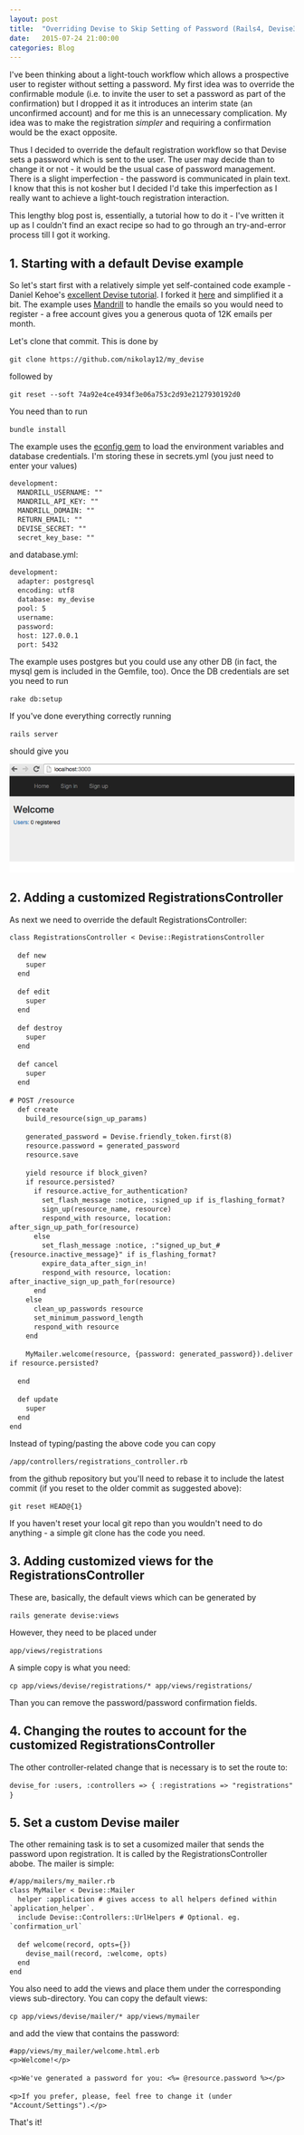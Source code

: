 ```yaml
---
layout: post
title:  "Overriding Devise to Skip Setting of Password (Rails4, Devise3)"
date:   2015-07-24 21:00:00
categories: Blog
---
```


I've been thinking about a light-touch workflow which allows a prospective user to register without setting a password. My first idea was to override the confirmable module (i.e. to invite the user to set a password as part of the confirmation) but I dropped it as it introduces an interim state (an unconfirmed account) and for me this is an unnecessary complication. My idea was to make the registration <i>simpler</i> and requiring a confirmation would be the exact opposite.

Thus I decided to override the default registration workflow so that Devise sets a password which is sent to the user. The user may decide than to change it or not - it would be the usual case of password management. There is a slight imperfection - the password is communicated in plain text. I know that this is not kosher but I decided I'd take this imperfection as I really want to achieve a light-touch registration interaction.

This lengthy blog post is, essentially, a tutorial how to do it - I've written it up as I couldn't find an exact recipe so had to go through an try-and-error process till I got it working.

<h2>1. Starting with a default Devise example</h2>


So let's start first with a relatively simple yet self-contained code example - Daniel Kehoe's [excellent Devise tutorial](https://github.com/RailsApps/rails-devise). I forked it [here](https://github.com/nikolay12/my_devise/commit/74a92e4ce4934f3e06a753c2d93e2127930192d0) and simplified it a bit. The example uses [Mandrill](www.mandrill.com) to handle the emails so you would need to register - a free account gives you a generous quota of 12K emails per month.

Let's clone that commit. This is done by

`git clone https://github.com/nikolay12/my_devise`

followed by

`git reset --soft 74a92e4ce4934f3e06a753c2d93e2127930192d0`

You need than to run 

`bundle install`

The example uses the [econfig gem](https://github.com/elabs/econfig) to load the environment variables and database credentials. I'm storing these in secrets.yml (you just need to enter your values)

```
development:
  MANDRILL_USERNAME: ""
  MANDRILL_API_KEY: ""
  MANDRILL_DOMAIN: ""
  RETURN_EMAIL: ""
  DEVISE_SECRET: ""
  secret_key_base: ""
```

and database.yml:

```
development:
  adapter: postgresql
  encoding: utf8
  database: my_devise
  pool: 5
  username: 
  password: 
  host: 127.0.0.1
  port: 5432
```

The example uses postgres but you could use any other DB (in fact, the mysql gem is included in the Gemfile, too). Once the DB credentials are set you need to run

`rake db:setup`

If you've done everything correctly running

`rails server`

should give you

<img src="/img/posts/devise_start.png"/>

<h2>2. Adding a customized RegistrationsController</h2>

As next we need to override the default RegistrationsController:

```
class RegistrationsController < Devise::RegistrationsController

  def new
    super
  end

  def edit
    super
  end

  def destroy
    super
  end

  def cancel
    super
  end

# POST /resource
  def create
    build_resource(sign_up_params)

    generated_password = Devise.friendly_token.first(8)
    resource.password = generated_password
    resource.save

    yield resource if block_given?
    if resource.persisted?
      if resource.active_for_authentication?
        set_flash_message :notice, :signed_up if is_flashing_format?
        sign_up(resource_name, resource)
        respond_with resource, location: after_sign_up_path_for(resource)
      else
        set_flash_message :notice, :"signed_up_but_#{resource.inactive_message}" if is_flashing_format?
        expire_data_after_sign_in!
        respond_with resource, location: after_inactive_sign_up_path_for(resource)
      end
    else
      clean_up_passwords resource
      set_minimum_password_length
      respond_with resource
    end

    MyMailer.welcome(resource, {password: generated_password}).deliver if resource.persisted?

  end

  def update
    super
  end
end
```

Instead of typing/pasting the above code you can copy 

`/app/controllers/registrations_controller.rb` 

from the github repository but you'll need to rebase it to include the latest commit (if you reset to the older commit as suggested above):


`git reset HEAD@{1}`

If you haven't reset your local git repo than you wouldn't need to do anything - a simple git clone has the code you need.

<h2>3. Adding customized views for the RegistrationsController</h2>

These are, basically, the default views which can be generated by

`rails generate devise:views`

However, they need to be placed under

`app/views/registrations`

A simple copy is what you need:

`cp app/views/devise/registrations/* app/views/registrations/ `

Than you can remove the password/password confirmation fields.

<h2>4. Changing the routes to account for the customized RegistrationsController</h2>

The other controller-related change that is necessary is to set the route to:

`devise_for :users, :controllers => { :registrations => "registrations" }`

<h2>5. Set a custom Devise mailer</h2>

The other remaining task is to set a cusomized mailer that sends the password upon registration. It is called by the RegistrationsController abobe. The mailer is simple:

```
#/app/mailers/my_mailer.rb
class MyMailer < Devise::Mailer
  helper :application # gives access to all helpers defined within `application_helper`.
  include Devise::Controllers::UrlHelpers # Optional. eg. `confirmation_url`

  def welcome(record, opts={})
    devise_mail(record, :welcome, opts)
  end
end
```

You also need to add the views and place them under the corresponding views sub-directory. You can copy the default views:

`cp app/views/devise/mailer/* app/views/mymailer`

and add the view that contains the password:

```
#app/views/my_mailer/welcome.html.erb
<p>Welcome!</p>

<p>We've generated a password for you: <%= @resource.password %></p>

<p>If you prefer, please, feel free to change it (under "Account/Settings").</p>
``` 

That's it!